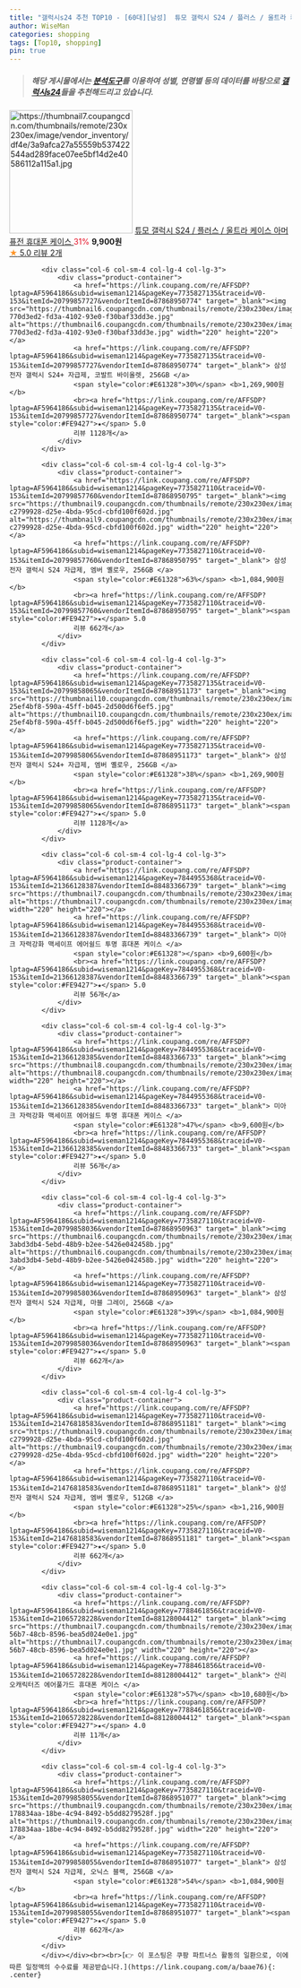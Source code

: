 ```yaml
---
title: "갤럭시s24 추천 TOP10 - [60대][남성]  튜모 갤럭시 S24 / 플러스 / 울트라 케이스 아머 퓨전 휴대폰 케이스 "
author: WiseMan
categories: shopping
tags: [Top10, shopping]
pin: true
---
```


> ##### 해당 게시물에서는 [**분석도구**](https://itemscout.io/)를 이용하여 **성별**, **연령별** 등의 데이터를 바탕으로 [**갤럭시s24**](https://link.coupang.com/a/baae76)들을 추천해드리고 있습니다.
<div class="container"><div class="row">
            <div class="col-6 col-sm-4 col-lg-4 col-lg-3">
                <div class="product-container">
                    <a href="https://link.coupang.com/re/AFFSDP?lptag=AF5964186&subid=wiseman1214&pageKey=7838897754&traceid=V0-153&itemId=21333959755&vendorItemId=88392471924" target="_blank"><img src="https://thumbnail7.coupangcdn.com/thumbnails/remote/230x230ex/image/vendor_inventory/df4e/3a9afca27a55559b537422544ad289face07ee5bf14d2e40586112a115a1.jpg" alt="https://thumbnail7.coupangcdn.com/thumbnails/remote/230x230ex/image/vendor_inventory/df4e/3a9afca27a55559b537422544ad289face07ee5bf14d2e40586112a115a1.jpg" width="220" height="220"></a>
                    <a href="https://link.coupang.com/re/AFFSDP?lptag=AF5964186&subid=wiseman1214&pageKey=7838897754&traceid=V0-153&itemId=21333959755&vendorItemId=88392471924" target="_blank"> 튜모 갤럭시 S24 / 플러스 / 울트라 케이스 아머 퓨전 휴대폰 케이스 </a>
                    <span style="color:#E61328">31%</span> <b>9,900원</b>
                    <br><a href="https://link.coupang.com/re/AFFSDP?lptag=AF5964186&subid=wiseman1214&pageKey=7838897754&traceid=V0-153&itemId=21333959755&vendorItemId=88392471924" target="_blank"><span style="color:#FE9427">★</span> 5.0
                    리뷰 2개</a>
                </div>
            </div>
            
            <div class="col-6 col-sm-4 col-lg-4 col-lg-3">
                <div class="product-container">
                    <a href="https://link.coupang.com/re/AFFSDP?lptag=AF5964186&subid=wiseman1214&pageKey=7735827135&traceid=V0-153&itemId=20799857727&vendorItemId=87868950774" target="_blank"><img src="https://thumbnail6.coupangcdn.com/thumbnails/remote/230x230ex/image/retail/images/2625560148368572-770d3ed2-fd3a-4102-93e0-f30baf33dd3e.jpg" alt="https://thumbnail6.coupangcdn.com/thumbnails/remote/230x230ex/image/retail/images/2625560148368572-770d3ed2-fd3a-4102-93e0-f30baf33dd3e.jpg" width="220" height="220"></a>
                    <a href="https://link.coupang.com/re/AFFSDP?lptag=AF5964186&subid=wiseman1214&pageKey=7735827135&traceid=V0-153&itemId=20799857727&vendorItemId=87868950774" target="_blank"> 삼성전자 갤럭시 S24+ 자급제, 코발트 바이올렛, 256GB </a>
                    <span style="color:#E61328">30%</span> <b>1,269,900원</b>
                    <br><a href="https://link.coupang.com/re/AFFSDP?lptag=AF5964186&subid=wiseman1214&pageKey=7735827135&traceid=V0-153&itemId=20799857727&vendorItemId=87868950774" target="_blank"><span style="color:#FE9427">★</span> 5.0
                    리뷰 1128개</a>
                </div>
            </div>
            
            <div class="col-6 col-sm-4 col-lg-4 col-lg-3">
                <div class="product-container">
                    <a href="https://link.coupang.com/re/AFFSDP?lptag=AF5964186&subid=wiseman1214&pageKey=7735827110&traceid=V0-153&itemId=20799857760&vendorItemId=87868950795" target="_blank"><img src="https://thumbnail9.coupangcdn.com/thumbnails/remote/230x230ex/image/retail/images/2625401883574635-c2799928-d25e-4bda-95cd-cbfd100f602d.jpg" alt="https://thumbnail9.coupangcdn.com/thumbnails/remote/230x230ex/image/retail/images/2625401883574635-c2799928-d25e-4bda-95cd-cbfd100f602d.jpg" width="220" height="220"></a>
                    <a href="https://link.coupang.com/re/AFFSDP?lptag=AF5964186&subid=wiseman1214&pageKey=7735827110&traceid=V0-153&itemId=20799857760&vendorItemId=87868950795" target="_blank"> 삼성전자 갤럭시 S24 자급제, 엠버 옐로우, 256GB </a>
                    <span style="color:#E61328">63%</span> <b>1,084,900원</b>
                    <br><a href="https://link.coupang.com/re/AFFSDP?lptag=AF5964186&subid=wiseman1214&pageKey=7735827110&traceid=V0-153&itemId=20799857760&vendorItemId=87868950795" target="_blank"><span style="color:#FE9427">★</span> 5.0
                    리뷰 662개</a>
                </div>
            </div>
            
            <div class="col-6 col-sm-4 col-lg-4 col-lg-3">
                <div class="product-container">
                    <a href="https://link.coupang.com/re/AFFSDP?lptag=AF5964186&subid=wiseman1214&pageKey=7735827135&traceid=V0-153&itemId=20799858065&vendorItemId=87868951173" target="_blank"><img src="https://thumbnail10.coupangcdn.com/thumbnails/remote/230x230ex/image/retail/images/2625547045628455-25ef4bf8-590a-45ff-b045-2d500d6f6ef5.jpg" alt="https://thumbnail10.coupangcdn.com/thumbnails/remote/230x230ex/image/retail/images/2625547045628455-25ef4bf8-590a-45ff-b045-2d500d6f6ef5.jpg" width="220" height="220"></a>
                    <a href="https://link.coupang.com/re/AFFSDP?lptag=AF5964186&subid=wiseman1214&pageKey=7735827135&traceid=V0-153&itemId=20799858065&vendorItemId=87868951173" target="_blank"> 삼성전자 갤럭시 S24+ 자급제, 엠버 옐로우, 256GB </a>
                    <span style="color:#E61328">38%</span> <b>1,269,900원</b>
                    <br><a href="https://link.coupang.com/re/AFFSDP?lptag=AF5964186&subid=wiseman1214&pageKey=7735827135&traceid=V0-153&itemId=20799858065&vendorItemId=87868951173" target="_blank"><span style="color:#FE9427">★</span> 5.0
                    리뷰 1128개</a>
                </div>
            </div>
            
            <div class="col-6 col-sm-4 col-lg-4 col-lg-3">
                <div class="product-container">
                    <a href="https://link.coupang.com/re/AFFSDP?lptag=AF5964186&subid=wiseman1214&pageKey=7844955368&traceid=V0-153&itemId=21366128387&vendorItemId=88483366739" target="_blank"><img src="https://thumbnail7.coupangcdn.com/thumbnails/remote/230x230ex/image/vendor_inventory/ab9f/b547835ceef25136ad5a163e603bff926abd3197fd196742e21e1759ceb6.jpg" alt="https://thumbnail7.coupangcdn.com/thumbnails/remote/230x230ex/image/vendor_inventory/ab9f/b547835ceef25136ad5a163e603bff926abd3197fd196742e21e1759ceb6.jpg" width="220" height="220"></a>
                    <a href="https://link.coupang.com/re/AFFSDP?lptag=AF5964186&subid=wiseman1214&pageKey=7844955368&traceid=V0-153&itemId=21366128387&vendorItemId=88483366739" target="_blank"> 미아크 자력강화 맥세이프 에어쉴드 투명 휴대폰 케이스 </a>
                    <span style="color:#E61328"></span> <b>9,600원</b>
                    <br><a href="https://link.coupang.com/re/AFFSDP?lptag=AF5964186&subid=wiseman1214&pageKey=7844955368&traceid=V0-153&itemId=21366128387&vendorItemId=88483366739" target="_blank"><span style="color:#FE9427">★</span> 5.0
                    리뷰 56개</a>
                </div>
            </div>
            
            <div class="col-6 col-sm-4 col-lg-4 col-lg-3">
                <div class="product-container">
                    <a href="https://link.coupang.com/re/AFFSDP?lptag=AF5964186&subid=wiseman1214&pageKey=7844955368&traceid=V0-153&itemId=21366128385&vendorItemId=88483366733" target="_blank"><img src="https://thumbnail8.coupangcdn.com/thumbnails/remote/230x230ex/image/vendor_inventory/4935/de430f21f9a9af092cc97b0fb88ed5df941908b6f4cade294817d3887465.jpg" alt="https://thumbnail8.coupangcdn.com/thumbnails/remote/230x230ex/image/vendor_inventory/4935/de430f21f9a9af092cc97b0fb88ed5df941908b6f4cade294817d3887465.jpg" width="220" height="220"></a>
                    <a href="https://link.coupang.com/re/AFFSDP?lptag=AF5964186&subid=wiseman1214&pageKey=7844955368&traceid=V0-153&itemId=21366128385&vendorItemId=88483366733" target="_blank"> 미아크 자력강화 맥세이프 에어쉴드 투명 휴대폰 케이스 </a>
                    <span style="color:#E61328">47%</span> <b>9,600원</b>
                    <br><a href="https://link.coupang.com/re/AFFSDP?lptag=AF5964186&subid=wiseman1214&pageKey=7844955368&traceid=V0-153&itemId=21366128385&vendorItemId=88483366733" target="_blank"><span style="color:#FE9427">★</span> 5.0
                    리뷰 56개</a>
                </div>
            </div>
            
            <div class="col-6 col-sm-4 col-lg-4 col-lg-3">
                <div class="product-container">
                    <a href="https://link.coupang.com/re/AFFSDP?lptag=AF5964186&subid=wiseman1214&pageKey=7735827110&traceid=V0-153&itemId=20799858036&vendorItemId=87868950963" target="_blank"><img src="https://thumbnail6.coupangcdn.com/thumbnails/remote/230x230ex/image/retail/images/3246499819914951-3abd3db4-5ebd-48b9-b2ee-5426e042458b.jpg" alt="https://thumbnail6.coupangcdn.com/thumbnails/remote/230x230ex/image/retail/images/3246499819914951-3abd3db4-5ebd-48b9-b2ee-5426e042458b.jpg" width="220" height="220"></a>
                    <a href="https://link.coupang.com/re/AFFSDP?lptag=AF5964186&subid=wiseman1214&pageKey=7735827110&traceid=V0-153&itemId=20799858036&vendorItemId=87868950963" target="_blank"> 삼성전자 갤럭시 S24 자급제, 마블 그레이, 256GB </a>
                    <span style="color:#E61328">39%</span> <b>1,084,900원</b>
                    <br><a href="https://link.coupang.com/re/AFFSDP?lptag=AF5964186&subid=wiseman1214&pageKey=7735827110&traceid=V0-153&itemId=20799858036&vendorItemId=87868950963" target="_blank"><span style="color:#FE9427">★</span> 5.0
                    리뷰 662개</a>
                </div>
            </div>
            
            <div class="col-6 col-sm-4 col-lg-4 col-lg-3">
                <div class="product-container">
                    <a href="https://link.coupang.com/re/AFFSDP?lptag=AF5964186&subid=wiseman1214&pageKey=7735827110&traceid=V0-153&itemId=21476818583&vendorItemId=87868951181" target="_blank"><img src="https://thumbnail9.coupangcdn.com/thumbnails/remote/230x230ex/image/retail/images/2625401883574635-c2799928-d25e-4bda-95cd-cbfd100f602d.jpg" alt="https://thumbnail9.coupangcdn.com/thumbnails/remote/230x230ex/image/retail/images/2625401883574635-c2799928-d25e-4bda-95cd-cbfd100f602d.jpg" width="220" height="220"></a>
                    <a href="https://link.coupang.com/re/AFFSDP?lptag=AF5964186&subid=wiseman1214&pageKey=7735827110&traceid=V0-153&itemId=21476818583&vendorItemId=87868951181" target="_blank"> 삼성전자 갤럭시 S24 자급제, 엠버 옐로우, 512GB </a>
                    <span style="color:#E61328">25%</span> <b>1,216,900원</b>
                    <br><a href="https://link.coupang.com/re/AFFSDP?lptag=AF5964186&subid=wiseman1214&pageKey=7735827110&traceid=V0-153&itemId=21476818583&vendorItemId=87868951181" target="_blank"><span style="color:#FE9427">★</span> 5.0
                    리뷰 662개</a>
                </div>
            </div>
            
            <div class="col-6 col-sm-4 col-lg-4 col-lg-3">
                <div class="product-container">
                    <a href="https://link.coupang.com/re/AFFSDP?lptag=AF5964186&subid=wiseman1214&pageKey=7788461856&traceid=V0-153&itemId=21065728228&vendorItemId=88128004412" target="_blank"><img src="https://thumbnail7.coupangcdn.com/thumbnails/remote/230x230ex/image/retail/images/2023/12/20/17/1/5dbb79fa-56b7-48cb-8596-bea5d024e0e1.jpg" alt="https://thumbnail7.coupangcdn.com/thumbnails/remote/230x230ex/image/retail/images/2023/12/20/17/1/5dbb79fa-56b7-48cb-8596-bea5d024e0e1.jpg" width="220" height="220"></a>
                    <a href="https://link.coupang.com/re/AFFSDP?lptag=AF5964186&subid=wiseman1214&pageKey=7788461856&traceid=V0-153&itemId=21065728228&vendorItemId=88128004412" target="_blank"> 산리오캐릭터즈 에어풀가드 휴대폰 케이스 </a>
                    <span style="color:#E61328">57%</span> <b>10,680원</b>
                    <br><a href="https://link.coupang.com/re/AFFSDP?lptag=AF5964186&subid=wiseman1214&pageKey=7788461856&traceid=V0-153&itemId=21065728228&vendorItemId=88128004412" target="_blank"><span style="color:#FE9427">★</span> 4.0
                    리뷰 11개</a>
                </div>
            </div>
            
            <div class="col-6 col-sm-4 col-lg-4 col-lg-3">
                <div class="product-container">
                    <a href="https://link.coupang.com/re/AFFSDP?lptag=AF5964186&subid=wiseman1214&pageKey=7735827110&traceid=V0-153&itemId=20799858055&vendorItemId=87868951077" target="_blank"><img src="https://thumbnail9.coupangcdn.com/thumbnails/remote/230x230ex/image/retail/images/2625474001303332-178834aa-18be-4c94-8492-b5dd8279528f.jpg" alt="https://thumbnail9.coupangcdn.com/thumbnails/remote/230x230ex/image/retail/images/2625474001303332-178834aa-18be-4c94-8492-b5dd8279528f.jpg" width="220" height="220"></a>
                    <a href="https://link.coupang.com/re/AFFSDP?lptag=AF5964186&subid=wiseman1214&pageKey=7735827110&traceid=V0-153&itemId=20799858055&vendorItemId=87868951077" target="_blank"> 삼성전자 갤럭시 S24 자급제, 오닉스 블랙, 256GB </a>
                    <span style="color:#E61328">54%</span> <b>1,084,900원</b>
                    <br><a href="https://link.coupang.com/re/AFFSDP?lptag=AF5964186&subid=wiseman1214&pageKey=7735827110&traceid=V0-153&itemId=20799858055&vendorItemId=87868951077" target="_blank"><span style="color:#FE9427">★</span> 5.0
                    리뷰 662개</a>
                </div>
            </div>
            </div></div><br><br>[👉 이 포스팅은 쿠팡 파트너스 활동의 일환으로, 이에 따른 일정액의 수수료를 제공받습니다.](https://link.coupang.com/a/baae76){: .center}